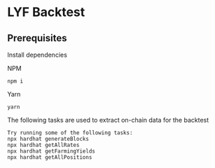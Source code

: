 # LYF Backtest

## Prerequisites

Install dependencies

NPM

```shell
npm i
```

Yarn

```shell
yarn
```

The following tasks are used to extract on-chain data for the backtest

```shell
Try running some of the following tasks:
npx hardhat generateBlocks
npx hardhat getAllRates
npx hardhat getFarmingYields
npx hardhat getAllPositions

```

